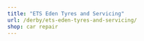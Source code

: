 ```yaml
---
title: "ETS Eden Tyres and Servicing"
url: /derby/ets-eden-tyres-and-servicing/
shop: car repair
---
```

